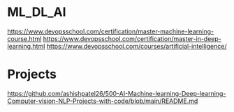 # ML_DL_AI

https://www.devopsschool.com/certification/master-machine-learning-course.html
https://www.devopsschool.com/certification/master-in-deep-learning.html
https://www.devopsschool.com/courses/artificial-intelligence/
# Projects
https://github.com/ashishpatel26/500-AI-Machine-learning-Deep-learning-Computer-vision-NLP-Projects-with-code/blob/main/README.md
